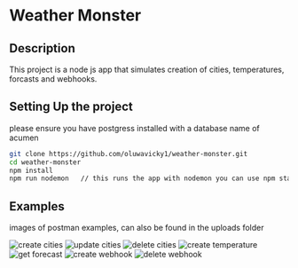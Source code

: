 # Weather Monster

## Description

This project is a node js app that simulates creation of cities, temperatures, forcasts and webhooks.

## Setting Up the project

please ensure you have postgress installed with a database name of acumen

```bash
git clone https://github.com/oluwavicky1/weather-monster.git
cd weather-monster
npm install
npm run nodemon   // this runs the app with nodemon you can use npm start
```

## Examples

images of postman examples, can also be found in the uploads folder

![create cities](https://github.com/oluwavicky1/weather-monster/uploads/test1.JPG?raw=true)
![update cities](https://github.com/oluwavicky1/weather-monster/uploads/test2.JPG?raw=true)
![delete cities](https://github.com/oluwavicky1/weather-monster/uploads/test3.JPG?raw=true)
![create temperature](https://github.com/oluwavicky1/weather-monster/uploads/test4.JPG?raw=true)
![get forecast](https://github.com/oluwavicky1/weather-monster/uploads/test5.JPG?raw=true)
![create webhook](https://github.com/oluwavicky1/weather-monster/uploads/test6.JPG?raw=true)
![delete webhook](https://github.com/oluwavicky1/weather-monster/uploads/test7.JPG?raw=true)
